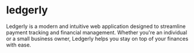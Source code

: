 # ledgerly
Ledgerly is a modern and intuitive web application designed to streamline payment tracking and financial management. Whether you're an individual or a small business owner, Ledgerly helps you stay on top of your finances with ease.
